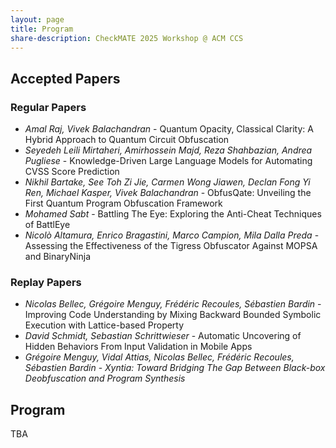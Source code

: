 ```yaml
---
layout: page
title: Program
share-description: CheckMATE 2025 Workshop @ ACM CCS
---
```


## Accepted Papers

### Regular Papers
- _Amal Raj, Vivek Balachandran_ - Quantum Opacity, Classical Clarity: A Hybrid Approach to Quantum Circuit Obfuscation
- _Seyedeh Leili Mirtaheri, Amirhossein Majd, Reza Shahbazian, Andrea Pugliese_ - Knowledge-Driven Large Language Models for Automating CVSS Score Prediction
- _Nikhil Bartake, See Toh Zi Jie, Carmen Wong Jiawen, Declan Fong Yi Ren, Michael Kasper, Vivek Balachandran_ - ObfusQate: Unveiling the First Quantum Program Obfuscation Framework
- _Mohamed Sabt_ - Battling The Eye: Exploring the Anti-Cheat Techniques of BattlEye
- _Nicolò Altamura, Enrico Bragastini, Marco Campion, Mila Dalla Preda_ - Assessing the Effectiveness of the Tigress Obfuscator Against MOPSA and BinaryNinja


### Replay Papers
- _Nicolas Bellec, Grégoire Menguy, Frédéric Recoules, Sébastien Bardin_ - Improving Code Understanding by Mixing Backward Bounded Symbolic Execution with Lattice-based Property
- _David Schmidt, Sebastian Schrittwieser_ - Automatic Uncovering of Hidden Behaviors From Input Validation in Mobile Apps
- _Grégoire Menguy, Vidal Attias, Nicolas Bellec, Frédéric Recoules, Sébastien Bardin_ - _Xyntia: Toward Bridging The Gap Between Black-box Deobfuscation and Program Synthesis_

## Program
TBA
